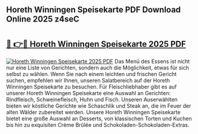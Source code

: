 ## Horeth Winningen Speisekarte PDF Download Online 2025 z4seC

# <h2><a href="http://gce9ac.nevu.top/?p=Horeth+Winningen+Speisekarte">🔗 👉🔴 Horeth Winningen Speisekarte 2025 PDF</a></h2>

[![Horeth Winningen Speisekarte 2025 PDF](https://i.imgur.com/dBaPXMq.png)](http://gce9ac.nevu.top/?p=Horeth+Winningen+Speisekarte)
Das Menü des Essens ist nicht nur eine Liste von Gerichten, sondern auch die Möglichkeit, etwas für sich selbst zu wählen. Wenn Sie nach einem leichten und frischen Gericht suchen, empfehlen wir Ihnen, unseren Salatbereich auf der Horeth Winningen Speisekarte zu besuchen. Für Fleischliebhaber gibt es auf unserer Horeth Winningen Speisekarte eine Auswahl an Gerichten: Rindfleisch, Schweinefleisch, Huhn und Fisch. Unseren Auserwählten bieten wir köstliche Gerichte wie Schaschlik und Steak an, die im Feuer der alten Wälder zubereitet werden. Unsere Horeth Winningen Speisekarte bietet eine große Auswahl an Desserts, von klassischen Torten und Kuchen bis hin zu exquisiten Crème Brûlée und Schokoladen-Schokoladen-Extras.
